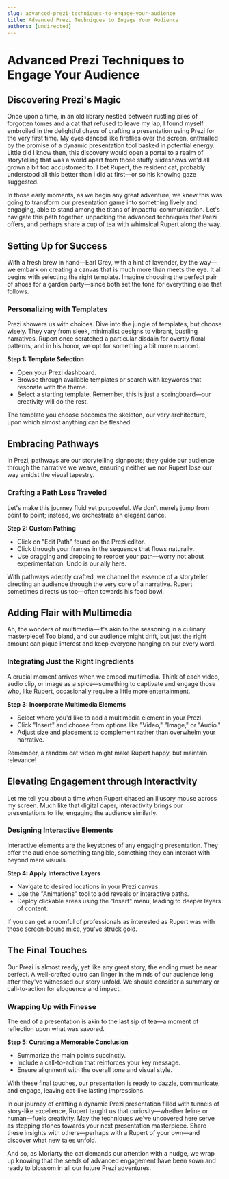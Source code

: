 ```yaml
---
slug: advanced-prezi-techniques-to-engage-your-audience
title: Advanced Prezi Techniques to Engage Your Audience
authors: [undirected]
---
```



# Advanced Prezi Techniques to Engage Your Audience

## Discovering Prezi's Magic

Once upon a time, in an old library nestled between rustling piles of forgotten tomes and a cat that refused to leave my lap, I found myself embroiled in the delightful chaos of crafting a presentation using Prezi for the very first time. My eyes danced like fireflies over the screen, enthralled by the promise of a dynamic presentation tool basked in potential energy. Little did I know then, this discovery would open a portal to a realm of storytelling that was a world apart from those stuffy slideshows we'd all grown a bit too accustomed to. I bet Rupert, the resident cat, probably understood all this better than I did at first—or so his knowing gaze suggested.

In those early moments, as we begin any great adventure, we knew this was going to transform our presentation game into something lively and engaging, able to stand among the titans of impactful communication. Let's navigate this path together, unpacking the advanced techniques that Prezi offers, and perhaps share a cup of tea with whimsical Rupert along the way.

## Setting Up for Success

With a fresh brew in hand—Earl Grey, with a hint of lavender, by the way—we embark on creating a canvas that is much more than meets the eye. It all begins with selecting the right template. Imagine choosing the perfect pair of shoes for a garden party—since both set the tone for everything else that follows.

### Personalizing with Templates

Prezi showers us with choices. Dive into the jungle of templates, but choose wisely. They vary from sleek, minimalist designs to vibrant, bustling narratives. Rupert once scratched a particular disdain for overtly floral patterns, and in his honor, we opt for something a bit more nuanced.

**Step 1: Template Selection**
- Open your Prezi dashboard.
- Browse through available templates or search with keywords that resonate with the theme.
- Select a starting template. Remember, this is just a springboard—our creativity will do the rest.

The template you choose becomes the skeleton, our very architecture, upon which almost anything can be fleshed.

## Embracing Pathways

In Prezi, pathways are our storytelling signposts; they guide our audience through the narrative we weave, ensuring neither we nor Rupert lose our way amidst the visual tapestry.

### Crafting a Path Less Traveled

Let's make this journey fluid yet purposeful. We don't merely jump from point to point; instead, we orchestrate an elegant dance.

**Step 2: Custom Pathing**
- Click on "Edit Path" found on the Prezi editor.
- Click through your frames in the sequence that flows naturally.
- Use dragging and dropping to reorder your path—worry not about experimentation. Undo is our ally here.

With pathways adeptly crafted, we channel the essence of a storyteller directing an audience through the very core of a narrative. Rupert sometimes directs us too—often towards his food bowl.

## Adding Flair with Multimedia

Ah, the wonders of multimedia—it's akin to the seasoning in a culinary masterpiece! Too bland, and our audience might drift, but just the right amount can pique interest and keep everyone hanging on our every word.

### Integrating Just the Right Ingredients

A crucial moment arrives when we embed multimedia. Think of each video, audio clip, or image as a spice—something to captivate and engage those who, like Rupert, occasionally require a little more entertainment.

**Step 3: Incorporate Multimedia Elements**
- Select where you'd like to add a multimedia element in your Prezi.
- Click "Insert" and choose from options like "Video," "Image," or "Audio."
- Adjust size and placement to complement rather than overwhelm your narrative.

Remember, a random cat video might make Rupert happy, but maintain relevance!

## Elevating Engagement through Interactivity

Let me tell you about a time when Rupert chased an illusory mouse across my screen. Much like that digital caper, interactivity brings our presentations to life, engaging the audience similarly.

### Designing Interactive Elements

Interactive elements are the keystones of any engaging presentation. They offer the audience something tangible, something they can interact with beyond mere visuals.

**Step 4: Apply Interactive Layers**
- Navigate to desired locations in your Prezi canvas.
- Use the "Animations" tool to add reveals or interactive paths.
- Deploy clickable areas using the "Insert" menu, leading to deeper layers of content.

If you can get a roomful of professionals as interested as Rupert was with those screen-bound mice, you've struck gold.

## The Final Touches

Our Prezi is almost ready, yet like any great story, the ending must be near perfect. A well-crafted outro can linger in the minds of our audience long after they've witnessed our story unfold. We should consider a summary or call-to-action for eloquence and impact.

### Wrapping Up with Finesse

The end of a presentation is akin to the last sip of tea—a moment of reflection upon what was savored.

**Step 5: Curating a Memorable Conclusion**
- Summarize the main points succinctly.
- Include a call-to-action that reinforces your key message.
- Ensure alignment with the overall tone and visual style.

With these final touches, our presentation is ready to dazzle, communicate, and engage, leaving cat-like lasting impressions.

In our journey of crafting a dynamic Prezi presentation filled with tunnels of story-like excellence, Rupert taught us that curiosity—whether feline or human—fuels creativity. May the techniques we've uncovered here serve as stepping stones towards your next presentation masterpiece. Share these insights with others—perhaps with a Rupert of your own—and discover what new tales unfold.

And so, as Moriarty the cat demands our attention with a nudge, we wrap up knowing that the seeds of advanced engagement have been sown and ready to blossom in all our future Prezi adventures.